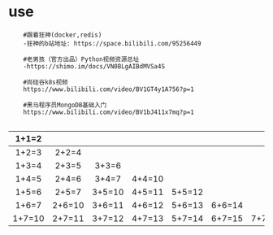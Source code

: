 <!--
 * @Author: your name
 * @Date: 2021-04-14 18:47:12
 * @LastEditTime: 2021-05-24 11:31:32
 * @LastEditors: Please set LastEditors
 * @Description: In User Settings Edit
 * @FilePath: /01-good/use/README.md
-->

# use

```shell
	#跟着狂神(docker,redis)
	-狂神的b站地址: https://space.bilibili.com/95256449

	#老男孩（官方出品）Python视频资源总址
	-https://shimo.im/docs/VN0BLgAIBdMVSa4S

	#尚硅谷k8s视频
	https://www.bilibili.com/video/BV1GT4y1A756?p=1

	#黑马程序员MongoDB基础入门
	https://www.bilibili.com/video/BV1bJ411x7mq?p=1


```

| 1+1=2  |        |        |        |        |        |        |
| :----: | :----: | :----: | :----: | :----: | :----: | :----: |
| 1+2=3  | 2+2=4  |        |        |        |        |        |
| 1+3=4  | 2+3=5  | 3+3=6  |        |        |        |        |
| 1+4=5  | 2+4=6  | 3+4=7  | 4+4=10 |        |        |        |
| 1+5=6  | 2+5=7  | 3+5=10 | 4+5=11 | 5+5=12 |        |        |
| 1+6=7  | 2+6=10 | 3+6=11 | 4+6=12 | 5+6=13 | 6+6=14 |        |
| 1+7=10 | 2+7=11 | 3+7=12 | 4+7=13 | 5+7=14 | 6+7=15 | 7+7=16 |
